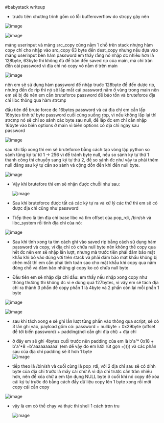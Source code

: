 #babystack writeup 
- trước tiên chương trình gồm có lỗi bufferoverflow do strcpy gây nên 

![image](https://github.com/antkss/writeUP/assets/88892713/0f7db4f9-1a60-4e8a-ad1f-5a47dc829f86)


![image](https://github.com/antkss/writeUP/assets/88892713/966335ba-ba24-4b08-953b-0c27991fef60)


mảng userinput và mảng src_copy cùng nằm 1 chỗ trên stack nhưng hàm copy chỉ cho nhập vào src_copy 63 byte đến dest_copy
nhưng nếu dựa vào mảng userinput bên hàm password em thấy rằng nó nhập đc nhiều hơn là 128byte,
63byte thì không đủ để tràn đến saved rip của main, mà chỉ tràn đến cái password vì địa chỉ nó copy vô nằm ở trên main

![image](https://github.com/antkss/writeUP/assets/88892713/c1787878-48bd-4554-a27b-9e4d766a6f57)



nên em sẽ sử dụng hàm password để nhập truớc 128byte để đến dược rip, nhưng đến đc rip thì nó sẽ lấp mất cái password nằm ở vùng trong main nên em sẽ bị đè nên em cần bruteforce password để bảo tồn và bruteforce địa chỉ libc thông qua hàm strcmp

đầu tiên để brute force đc 16bytes password và cả địa chỉ em cần lấp 16bytes tính từ byte password cuối cùng xuống rbp, vì nếu không lấp lại thì strcmp nó sẽ chỉ so sánh các byte sau null, để lấp đc em chỉ cần nhập 16byte vào biến options ở main vì biến options có địa chỉ ngay sau password 

![image](https://github.com/antkss/writeUP/assets/88892713/70c886f9-69ac-4b69-b725-e7a7e0f27f94)


sau khi lấp xong thì em sẽ bruteforce bằng cách tạo vòng lập python so sánh từng ký tự từ 1 -> 256 vì để tránh byte null, nếu so sánh ký tự thứ 1 thành công thì chuyển sang ký tự thứ 2, để so sánh đc như vậy ta phải thêm null đằng sau ký tự cần so sánh và cộng dồn đến khi đến null byte. 


![image](https://github.com/antkss/writeUP/assets/88892713/bb4853a8-4f70-4760-8e65-0bee1fee6266)


- Vậy khi brutefore thì em sẽ nhận được chuỗi như sau:


  ![image](https://github.com/antkss/writeUP/assets/88892713/a9a3004d-6754-4932-aa11-f321d69e1327)

- Sau khi bruteforce được tất cả các ký tự ra và xử lý các thứ thì em sẽ có được địa chỉ cũng như password 

- Tiếp theo là tìm địa chỉ base libc và tìm offset của pop_rdi, /bin/sh và libc_system rồi tính địa chỉ của nó:

![image](https://github.com/antkss/writeUP/assets/88892713/83d14ae6-b68b-48c1-8c40-6e8ec4a320b3)


- Sau khi tính xong ta tìm cách ghi vào saved rip bằng cách sử dụng hàm password và copy, vì địa chỉ có chứa null byte nên không thể copy qua hết đc nên em sẽ nhập lần lượt, nhưng mà trước tiên phải đảm bảo mật khẩu khi bỏ vào đúng với trên stack và phải đảm bảo mật khẩu không bị chèn mất thì em cần phải tính toán sao cho mật khẩu khi copy qua nằm đúng chỗ và đảm bảo những gì copy ko có chứa null byte

- Đầu tiên em sẽ nhập địa chỉ đầu: em thấy nếu nhập xong copy như thông thường thì không đc vì e dùng quá 127bytes, vì vậy em sẽ tách địa chỉ ra thành 3 phần để copy phần 1 là 4byte và 2 phần còn lại mỗi phần 1 byte

 ![image](https://github.com/antkss/writeUP/assets/88892713/48b7bded-67c2-41e0-9142-7a8133a70194)


![image](https://github.com/antkss/writeUP/assets/88892713/91c84f49-3894-4d1e-8a5c-00503a3497f0)


- sau khi tách xong e sẽ ghi lần lượt từng phần vào thông qua script, sẽ có 3 lần ghi vào, payload gồm có: password + nullbyte + 0x29byte (offset để tới biến password) + padding(nơi cần ghi địa chỉ) + địa chỉ
- ở đây em sẽ ghi 4bytes cuối trước nên padding của em là b'a'* 0x18  + b'a'*8 +b'aaaaaaaaaa' (em để vậy do em lười rút gọn =))))  và các phần sau của địa chỉ padding sẽ ít hơn 1 byte  
![image](https://github.com/antkss/writeUP/assets/88892713/ebe9c87d-f849-482b-8777-d62bbfaa9294)

- tiếp theo là /bin/sh và cuối cùng là pop_rdi, với 2 địa chỉ sau sẽ có dính byte của địa chỉ trước là mấy cái chữ A vì địa chỉ trước cần tràn nhiều hơn, nên để xóa chữ a em tận dụng NULL byte ở cuối khi nó copy để xóa cái ký tự trước đó bằng cách đẩy dữ liệu copy lên 1 byte xong rồi mới copy cái cần copy

![image](https://github.com/antkss/writeUP/assets/88892713/88e810d6-743b-4ac5-bb20-7d1751e56686)


- vậy là em có thể chạy và thực thi shell 1 cách trơn tru


  ![image](https://github.com/antkss/writeUP/assets/88892713/8495d017-75f2-4224-8da8-5e50ef95603b)


